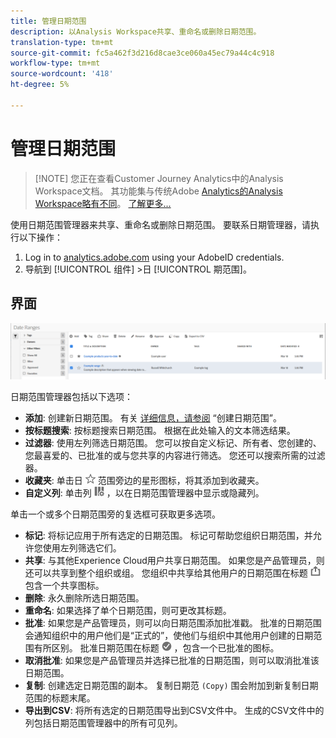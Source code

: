```yaml
---
title: 管理日期范围
description: 以Analysis Workspace共享、重命名或删除日期范围。
translation-type: tm+mt
source-git-commit: fc5a462f3d216d8cae3ce060a45ec79a44c4c918
workflow-type: tm+mt
source-wordcount: '418'
ht-degree: 5%

---
```



# 管理日期范围

>[!NOTE] 您正在查看Customer Journey Analytics中的Analysis Workspace文档。 其功能集与传统Adobe [Analytics的Analysis Workspace略有不同](https://docs.adobe.com/content/help/zh-Hans/analytics/analyze/analysis-workspace/home.html)。 [了解更多...](/help/getting-started/cja-aa.md)

使用日期范围管理器来共享、重命名或删除日期范围。 要联系日期管理器，请执行以下操作：

1. Log in to [analytics.adobe.com](https://analytics.adobe.com) using your AdobeID credentials.
1. 导航到 [!UICONTROL 组件] >日 [!UICONTROL 期范围]。

## 界面

![用户界面](../assets/date-range-ui.png)

日期范围管理器包括以下选项：

* **添加**: 创建新日期范围。 有关 [详细信息，请参阅](create.md) “创建日期范围”。
* **按标题搜索**: 按标题搜索日期范围。 根据在此处输入的文本筛选结果。
* **过滤器**: 使用左列筛选日期范围。 您可以按自定义标记、所有者、您创建的、您最喜爱的、已批准的或与您共享的内容进行筛选。 您还可以搜索所需的过滤器。
* **收藏夹**: 单击日 ![期](../assets/star.png) 范围旁边的星形图标，将其添加到收藏夹。
* **自定义列**: 单击列 ![图标](../assets/columns.png) ，以在日期范围管理器中显示或隐藏列。

单击一个或多个日期范围旁的复选框可获取更多选项。

* **标记**: 将标记应用于所有选定的日期范围。 标记可帮助您组织日期范围，并允许您使用左列筛选它们。
* **共享**: 与其他Experience Cloud用户共享日期范围。 如果您是产品管理员，则还可以共享到整个组织或组。 您组织中共享给其他用户的日期范围在标题 ![旁](../assets/shared.png) 包含一个共享图标。
* **删除**: 永久删除所选日期范围。
* **重命名**: 如果选择了单个日期范围，则可更改其标题。
* **批准**: 如果您是产品管理员，则可以向日期范围添加批准戳。 批准的日期范围会通知组织中的用户他们是“正式的”，使他们与组织中其他用户创建的日期范围有所区别。 批准日期范围在标题 ![旁边](../assets/approved.png) ，包含一个已批准的图标。
* **取消批准**: 如果您是产品管理员并选择已批准的日期范围，则可以取消批准该日期范围。
* **复制**: 创建选定日期范围的副本。 复制日期范 `(Copy)` 围会附加到新复制日期范围的标题末尾。
* **导出到CSV**: 将所有选定的日期范围导出到CSV文件中。 生成的CSV文件中的列包括日期范围管理器中的所有可见列。
